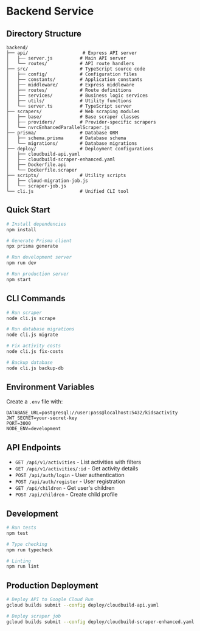 # Backend Service

## Directory Structure

```
backend/
├── api/                    # Express API server
│   ├── server.js          # Main API server
│   └── routes/            # API route handlers
├── src/                   # TypeScript source code
│   ├── config/            # Configuration files
│   ├── constants/         # Application constants
│   ├── middleware/        # Express middleware
│   ├── routes/            # Route definitions
│   ├── services/          # Business logic services
│   ├── utils/             # Utility functions
│   └── server.ts          # TypeScript server
├── scrapers/              # Web scraping modules
│   ├── base/              # Base scraper classes
│   ├── providers/         # Provider-specific scrapers
│   └── nvrcEnhancedParallelScraper.js
├── prisma/                # Database ORM
│   ├── schema.prisma      # Database schema
│   └── migrations/        # Database migrations
├── deploy/                # Deployment configurations
│   ├── cloudbuild-api.yaml
│   ├── cloudbuild-scraper-enhanced.yaml
│   ├── Dockerfile.api
│   └── Dockerfile.scraper
├── scripts/               # Utility scripts
│   ├── cloud-migration-job.js
│   └── scraper-job.js
└── cli.js                 # Unified CLI tool
```

## Quick Start

```bash
# Install dependencies
npm install

# Generate Prisma client
npx prisma generate

# Run development server
npm run dev

# Run production server
npm start
```

## CLI Commands

```bash
# Run scraper
node cli.js scrape

# Run database migrations
node cli.js migrate

# Fix activity costs
node cli.js fix-costs

# Backup database
node cli.js backup-db
```

## Environment Variables

Create a `.env` file with:

```env
DATABASE_URL=postgresql://user:pass@localhost:5432/kidsactivity
JWT_SECRET=your-secret-key
PORT=3000
NODE_ENV=development
```

## API Endpoints

- `GET /api/v1/activities` - List activities with filters
- `GET /api/v1/activities/:id` - Get activity details
- `POST /api/auth/login` - User authentication
- `POST /api/auth/register` - User registration
- `GET /api/children` - Get user's children
- `POST /api/children` - Create child profile

## Development

```bash
# Run tests
npm test

# Type checking
npm run typecheck

# Linting
npm run lint
```

## Production Deployment

```bash
# Deploy API to Google Cloud Run
gcloud builds submit --config deploy/cloudbuild-api.yaml

# Deploy scraper job
gcloud builds submit --config deploy/cloudbuild-scraper-enhanced.yaml
```